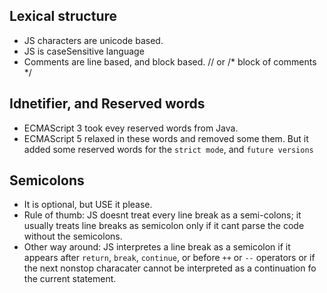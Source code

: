 ##  Lexical structure
- JS characters are unicode based.
- JS is caseSensitive language
- Comments are line based, and block based. // or /* block of comments */

## Idnetifier, and Reserved words
- ECMAScript 3 took evey reserved words from Java.
- ECMAScript 5 relaxed in these words and removed some them. But it added some reserved words for the `strict mode`, and `future versions`

## Semicolons
- It is optional, but USE it please.
- Rule of thumb: JS doesnt treat every line break as a semi-colons; it usually treats line breaks as semicolon only if it cant parse the code without the semicolons.
- Other way around: JS interpretes a line break as a semicolon if it appears after `return`, `break`, `continue`, or before `++` or `--` operators or if the next nonstop characater cannot be interpreted as a continuation fo the current statement.
